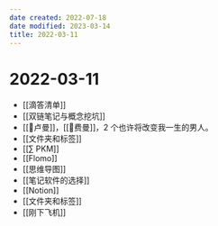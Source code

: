 ```yaml
---
date created: 2022-07-18
date modified: 2023-03-14
title: 2022-03-11
---
```


# 2022-03-11

- [[滴答清单]]
- [[双链笔记与概念挖坑]]
- [[🧑卢曼]]，[[🧑费曼]]，2 个也许将改变我一生的男人。
- [[文件夹和标签]]
- [[∑ PKM]]
- [[Flomo]]
- [[思维导图]]
- [[笔记软件的选择]]
- [[Notion]]
- [[文件夹和标签]]
- [[刚下飞机]]

